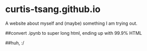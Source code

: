 # curtis-tsang.github.io

A website about myself and (maybe) something I am trying out.

##convert .ipynb to super long html, ending up with 99.9% HTML

##huh, :/
